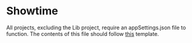 # Showtime

All projects, excluding the Lib project, require an appSettings.json file to function. The contents of this file should follow [this](https://gist.github.com/Apexcery/d705d119d5784e18eeb761a67b381fc4) template.
